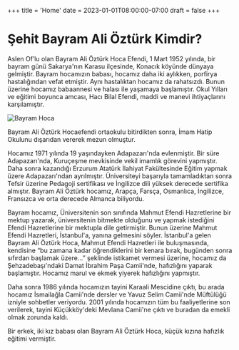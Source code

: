 +++
title = 'Home'
date = 2023-01-01T08:00:00-07:00
draft = false
+++

# Şehit Bayram Ali Öztürk Kimdir?

Aslen Of’lu olan Bayram Ali Öztürk Hoca Efendi, 1 Mart 1952 yılında, bir bayram günü Sakarya'nın Karasu ilçesinde, Konacık köyünde dünyaya gelmiştir. Bayram hocamızın babası, hocamız daha iki aylıkken, porfirya hastalığından vefat etmiştir. Aynı hastalıktan hocamız da rahatsızdı. Bunun üzerine hocamız babaannesi ve halası ile yaşamaya başlamıştır. Okul Yılları ve eğitimi boyunca amcası, Hacı Bilal Efendi, maddi ve manevi ihtiyaçlarını karşılamıştır. 

![Bayram Hoca](/img/BayramHoca5.png)

Bayram Ali Öztürk Hocaefendi ortaokulu bitirdikten sonra, İmam Hatip Okulunu dışarıdan vererek mezun olmuştur. 

Hocamız 1971 yılında 19 yaşındayken Adapazarı'nda evlenmiştir. Bir süre Adapazarı'nda, Kuruçeşme mevkisinde vekil imamlık görevini yapmıştır. Daha sonra kazandığı Erzurum Atatürk İlahiyat Fakültesinde Eğitim yapmak üzere Adapazarı'ndan ayrılmıştır. Üniversiteyi başarıyla tamamladıktan sonra Tefsir üzerine Pedagoji sertifikası ve İngilizce dili yüksek derecede sertifika almıştır. Bayram Ali Öztürk hocamız, Arapça, Farsça, Osmanlıca, İngilizce, Fransızca ve orta derecede Almanca biliyordu. 

Bayram hocamız, Üniversitenin son sınıfında Mahmut Efendi Hazretlerine bir mektup yazarak, üniversitenin bitmekte olduğunu ve yapmak istediğini Efendi Hazretlerine bir mektupla dile getirmiştir. Bunun üzerine Mahmut Efendi Hazretleri, İstanbul'a, yanına gelmesini söyler. İstanbul'a gelen Bayram Ali Öztürk Hoca, Mahmut Efendi Hazretleri ile buluşmasında, kendisine “bu zamana kadar öğrendiklerini bir kenara bırak, bugünden sonra sıfırdan başlamak üzere...” şeklinde istikamet vermesi üzerine, hocamız da Şehzadebaşı'ndaki Damat İbrahim Paşa Camii'nde, hafızlığını yaparak başlamıştır. Hocamız marul ve ekmek yiyerek hafızlığını yapmıştır. 

Daha sonra 1986 yılında hocamızın tayini Karaali Mescidine çıktı, bu arada hocamız İsmailağla Camii'nde dersler ve Yavuz Selim Camii'nde Müftülüğü izniyle sohbetler veriyordu. 2001 yılında hocamızın tüm bu faaliyetlerine son verilerek, tayini Küçükköy'deki Mevlana Camii'ne çıktı ve buradan da emekli olmak zorunda kaldı. 

Bir erkek, iki kız babası olan Bayram Ali Öztürk Hoca, küçük kızına hafızlık eğitimi vermiştir.